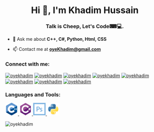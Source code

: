 <h1 align="center">Hi 👋, I'm Khadim Hussain</h1>
<h3 align="center">Talk is Cheep, Let's Code⌨💻.</h3>

- 💬 Ask me about **C++, C#, Python, Html, CSS**

- 📫 Contact me at **oyeKhadim@gmail.com**

<h3 align="left">Connect with me:</h3>
<p align="left">
<a href="https://twitter.com/oyekhadim" target="blank"><img align="center" src="https://raw.githubusercontent.com/rahuldkjain/github-profile-readme-generator/master/src/images/icons/Social/twitter.svg" alt="oyekhadim" height="30" width="40" /></a>
<a href="https://linkedin.com/in/oyekhadim" target="blank"><img align="center" src="https://raw.githubusercontent.com/rahuldkjain/github-profile-readme-generator/master/src/images/icons/Social/linked-in-alt.svg" alt="oyekhadim" height="30" width="40" /></a>
<a href="https://stackoverflow.com/users/oyekhadim" target="blank"><img align="center" src="https://raw.githubusercontent.com/rahuldkjain/github-profile-readme-generator/master/src/images/icons/Social/stack-overflow.svg" alt="oyekhadim" height="30" width="40" /></a>
<a href="https://fb.com/oyekhadim" target="blank"><img align="center" src="https://raw.githubusercontent.com/rahuldkjain/github-profile-readme-generator/master/src/images/icons/Social/facebook.svg" alt="oyekhadim" height="30" width="40" /></a>
<a href="https://instagram.com/oyekhadim" target="blank"><img align="center" src="https://raw.githubusercontent.com/rahuldkjain/github-profile-readme-generator/master/src/images/icons/Social/instagram.svg" alt="oyekhadim" height="30" width="40" /></a>
<a href="https://www.hackerrank.com/oyekhadim" target="blank"><img align="center" src="https://raw.githubusercontent.com/rahuldkjain/github-profile-readme-generator/master/src/images/icons/Social/hackerrank.svg" alt="oyekhadim" height="30" width="40" /></a>
<a href="https://www.leetcode.com/oyekhadim" target="blank"><img align="center" src="https://raw.githubusercontent.com/rahuldkjain/github-profile-readme-generator/master/src/images/icons/Social/leet-code.svg" alt="oyekhadim" height="30" width="40" /></a>
<a href="https://www.hackerearth.com/oyekhadim" target="blank"><img align="center" src="https://raw.githubusercontent.com/rahuldkjain/github-profile-readme-generator/master/src/images/icons/Social/hackerearth.svg" alt="oyekhadim" height="30" width="40" /></a>
</p>

<h3 align="left">Languages and Tools:</h3>
<p align="left"> <a href="https://www.w3schools.com/cpp/" target="_blank" rel="noreferrer"> <img src="https://raw.githubusercontent.com/devicons/devicon/master/icons/cplusplus/cplusplus-original.svg" alt="cplusplus" width="40" height="40"/> </a> <a href="https://www.w3schools.com/cs/" target="_blank" rel="noreferrer"> <img src="https://raw.githubusercontent.com/devicons/devicon/master/icons/csharp/csharp-original.svg" alt="csharp" width="40" height="40"/> </a> <a href="https://www.photoshop.com/en" target="_blank" rel="noreferrer"> <img src="https://raw.githubusercontent.com/devicons/devicon/master/icons/photoshop/photoshop-line.svg" alt="photoshop" width="40" height="40"/> </a> <a href="https://www.python.org" target="_blank" rel="noreferrer"> <img src="https://raw.githubusercontent.com/devicons/devicon/master/icons/python/python-original.svg" alt="python" width="40" height="40"/> </a> </p>

<p><img align="center" src="https://github-readme-stats.vercel.app/api/top-langs?username=oyekhadim&show_icons=true&locale=en&layout=compact" alt="oyekhadim" /></p>

